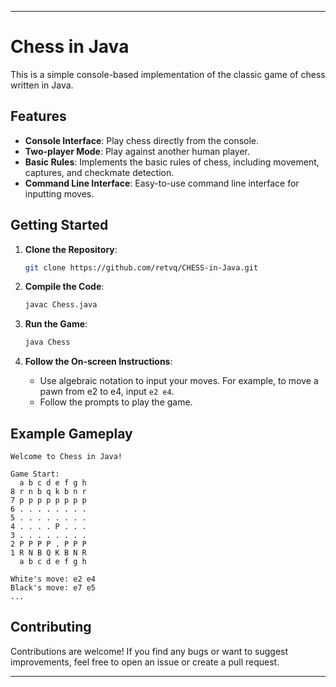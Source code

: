 

---

# Chess in Java

This is a simple console-based implementation of the classic game of chess written in Java.

## Features

- **Console Interface**: Play chess directly from the console.
- **Two-player Mode**: Play against another human player.
- **Basic Rules**: Implements the basic rules of chess, including movement, captures, and checkmate detection.
- **Command Line Interface**: Easy-to-use command line interface for inputting moves.

## Getting Started

1. **Clone the Repository**:
   ```bash
   git clone https://github.com/retvq/CHESS-in-Java.git
   ```

2. **Compile the Code**:
   ```bash
   javac Chess.java
   ```

3. **Run the Game**:
   ```bash
   java Chess
   ```

4. **Follow the On-screen Instructions**:
   - Use algebraic notation to input your moves. For example, to move a pawn from e2 to e4, input `e2 e4`.
   - Follow the prompts to play the game.

## Example Gameplay

```
Welcome to Chess in Java!

Game Start:
  a b c d e f g h
8 r n b q k b n r
7 p p p p p p p p
6 . . . . . . . .
5 . . . . . . . .
4 . . . . P . . .
3 . . . . . . . .
2 P P P P . P P P
1 R N B Q K B N R
  a b c d e f g h

White's move: e2 e4
Black's move: e7 e5
...
```

## Contributing

Contributions are welcome! If you find any bugs or want to suggest improvements, feel free to open an issue or create a pull request.


---
